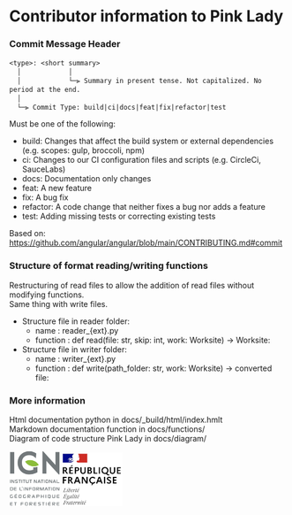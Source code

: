 # Contributor information to Pink Lady

### Commit Message Header

```
<type>: <short summary>
  │            │
  │            └─⫸ Summary in present tense. Not capitalized. No period at the end.
  │
  └─⫸ Commit Type: build|ci|docs|feat|fix|refactor|test
```
Must be one of the following:

  * build: Changes that affect the build system or external dependencies (e.g. scopes: gulp, broccoli, npm)
  * ci: Changes to our CI configuration files and scripts (e.g. CircleCi, SauceLabs)
  * docs: Documentation only changes
  * feat: A new feature
  * fix: A bug fix
  * refactor: A code change that neither fixes a bug nor adds a feature
  * test: Adding missing tests or correcting existing tests

Based on: https://github.com/angular/angular/blob/main/CONTRIBUTING.md#commit

### Structure of format reading/writing functions

Restructuring of read files to allow the addition of read files without modifying functions.  
Same thing with write files.
- Structure file in reader folder:
    - name : reader_{ext}.py
    - function : def read(file: str, skip: int, work: Worksite) -> Worksite:
- Structure file in writer folder: 
    - name : writer_{ext}.py
    - function : def write(path_folder: str, work: Worksite) -> converted file:

### More information

Html documentation python in docs/_build/html/index.hmlt  
Markdown documentation function in docs/functions/  
Diagram of code structure Pink Lady in docs/diagram/

![logo ign](docs/logo/logo_ign.png) ![logo fr](docs/logo/Republique_Francaise_Logo.png)